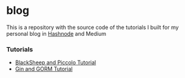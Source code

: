 # blog
This is a repository with the source code of the tutorials I built for my personal blog in [Hashnode](https://carlosmv.hashnode.dev/) and Medium


### Tutorials

- [BlackSheep and Piccolo Tutorial](https://carlosmv.hashnode.dev/a-simple-rest-api-with-blacksheep-and-piccolo-orm-or-python)
- [Gin and GORM Tutorial](https://carlosmv.hashnode.dev/building-a-rest-api-with-go-gin-framework-and-gorm)
